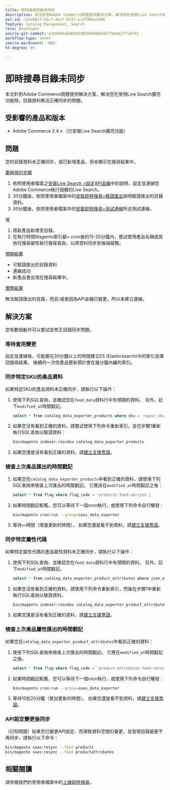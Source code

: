 ```yaml
---
title: 即時搜尋目錄未同步
description: 本文針對Adobe Commerce問題提供解決方案，解決您在使用Live Search擴充功能時，目錄資料無法正確同步的問題。
exl-id: cd2e602f-b2c7-4ecf-874f-ec5f99ae1900
feature: Catalog Management, Search
role: Developer
source-git-commit: a1b049dab989d5d8594d86b64b778e6e277a9f41
workflow-type: tm+mt
source-wordcount: '662'
ht-degree: 0%

---
```


# 即時搜尋目錄未同步

本文針對Adobe Commerce問題提供解決方案，解決您在使用Live Search擴充功能時，目錄資料無法正確同步的問題。

## 受影響的產品和版本

* Adobe Commerce 2.4.x （已安裝Live Search擴充功能）

## 問題

您的目錄資料未正確同步，或已新增產品，但未顯示在搜尋結果中。

<u>要再現的步驟</u>

1. 依照使用者檔案之[安裝Live Search >設定API金鑰](https://experienceleague.adobe.com/docs/commerce-merchant-services/live-search/onboard/install.html#configure-api-keys)中的說明，設定並連線您Adobe Commerce執行個體的Live Search。
1. 30分鐘後，依照使用者檔案中的[安裝即時搜尋>驗證匯出](https://experienceleague.adobe.com/docs/commerce-merchant-services/live-search/onboard/install.html#verify-export)說明驗證匯出的目錄資料。
1. 30分鐘後，依照使用者檔案中的[安裝即時搜尋>測試連線](https://experienceleague.adobe.com/docs/commerce-merchant-services/live-search/onboard/install.html#test-connection)所述測試連線。

或

1. 將新產品新增至目錄。
1. 在執行時間Magento索引器+ cron後的15-20分鐘內，嘗試使用產品名稱或其他可搜尋屬性執行搜尋查詢，以將資料同步到後端服務。

<u>預期結果</u>

* 可驗證匯出的目錄資料
* 連線成功
* 新產品會出現在搜尋結果中。

<u>實際結果</u>

無法驗證匯出的目錄，而且/或者因為API金鑰已變更，所以未建立連線。

## 解決方案

您有數個動作可以嘗試並修正目錄同步問題。

### 等待套用變更

設定並連線後，可能要花30分鐘以上的時間建立ES (Elasticsearch)中的索引並傳回搜尋結果。 後續的一次性產品更新預計會在幾分鐘內編列索引。

### 同步特定SKU的產品資料

如果特定SKU的產品資料未正確同步，請執行以下操作：

1. 使用下列SQL查詢，並確認您在`feed_data`資料行中有預期的資料。 另外，記下`modified_at`時間戳記。

   ```sql
   select * from catalog_data_exporter_products where sku = '<your_sku>' and store_view_code = '<your_ store_view_code>';
   ```

1. 如果您沒有看到正確的資料，請嘗試使用下列命令重新索引，並在步驟1重新執行SQL查詢以驗證資料：

   ```bash
   bin/magento indexer:reindex catalog_data_exporter_products
   ```

1. 如果您還是沒有看到正確的資料，請[建立支援票證](/help/help-center-guide/help-center/magento-help-center-user-guide.md#submit-ticket)。

### 檢查上次產品匯出的時間戳記

1. 如果您在`catalog_data_exporter_products`中看到正確的資料，請使用下列SQL查詢來檢查上次匯出的時間戳記。 它應該在`modified_at`時間戳記之後：

   ```sql
   select * from flag where flag_code = 'products-feed-version';
   ```

1. 如果時間戳記較舊，您可以等待下一個cron執行，或使用下列命令自行觸發：

   ```bash
   bin/magento cron:run --group=saas_data_exporter
   ```

1. 等待`<>`時間（增量更新的時間）。 如果您還是看不到資料，請[建立支援票證](/help/help-center-guide/help-center/magento-help-center-user-guide.md#submit-ticket)。

### 同步特定屬性代碼

如果特定屬性代碼的產品屬性資料未正確同步，請執行以下操作：

1. 使用下列SQL查詢，並確認您在`feed_data`資料行中有預期的資料。 另外，記下`modified_at`時間戳記。

   ```sql
   select * from catalog_data_exporter_product_attributes where json_extract(feed_data, '$.attributeCode') = '<your_attribute_code>' and store_view_code = '<your_ store_view_code>';
   ```

1. 如果您沒有看到正確的資料，請使用下列命令重新索引，然後在步驟1中重新執行SQL查詢以驗證資料。

   ```bash
   bin/magento indexer:reindex catalog_data_exporter_product_attributes
   ```

1. 如果您還是沒有看到正確的資料，請[建立支援票證](/help/help-center-guide/help-center/magento-help-center-user-guide.md#submit-ticket)。

### 檢查上次產品屬性匯出的時間戳記

如果您在`catalog_data_exporter_product_attributes`中看到正確的資料：

1. 使用下列SQL查詢來檢查上次匯出的時間戳記。 它應在`modified_at`時間戳記之後。

   ```sql
   select * from flag where flag_code = 'product-attributes-feed-version';
   ```

1. 如果時間戳記較舊，您可以等待下一個cron執行，或使用下列命令自行觸發：

   ```bash
   bin/magento cron:run --group=saas_data_exporter
   ```

1. 等待15到20分鐘（累加更新的時間）。 如果您還是看不到資料，請[建立支援票證](/help/help-center-guide/help-center/magento-help-center-user-guide.md#submit-ticket)。

### API設定變更後同步

（已知問題）如果您已變更API設定，而導致資料空間ID變更，並發現目錄變更不再同步，請執行以下命令：

```bash
bin/magento saas:resync --feed products
bin/magento saas:resync --feed productattributes
```

## 相關閱讀

請參閱我們的使用者檔案中的[上線即時搜尋](https://experienceleague.adobe.com/docs/commerce-merchant-services/live-search/onboard/onboarding-overview.html)。
